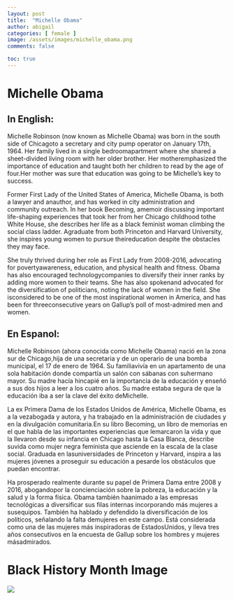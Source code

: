 ```yaml
---
layout: post
title:  "Michelle Obama"
author: abigail
categories: [ female ]
image: /assets/images/michelle_obama.png
comments: false

toc: true
---
```

<!-- English Section -->
# Michelle Obama

## In English: 
Michelle Robinson (now known as Michelle Obama) was born in the south side of Chicagoto a secretary and city pump operator on January 17th, 1964. Her family lived in a single bedroomapartment where she shared a sheet-divided living room with her older brother. Her motheremphasized the importance of education and taught both her children to read by the age of four.Her mother was sure that education was going to be Michelle’s key to success.

Former First Lady of the United States of America, Michelle Obama, is both a lawyer and anauthor, and has worked in city administration and community outreach. In her book ​Becoming​, amemoir discussing important life-shaping experiences that took her from her Chicago childhood tothe White House, she describes her life as a black feminist woman climbing the social class ladder. Agraduate from both Princeton and Harvard University, she inspires young women to pursue theireducation despite the obstacles they may face.

She truly thrived during her role as First Lady from 2008-2016, advocating for povertyawareness, education, and physical health and fitness. Obama has also encouraged technologycompanies to diversify their inner ranks by adding more women to their teams. She has also spokenand advocated for the diversification of politicians, noting the lack of women in the field. She isconsidered to be one of the most inspirational women in America, and has been for threeconsecutive years on Gallup’s poll of most-admired men and women.

<!-- Spanish Section -->
## En Espanol: 
Michelle Robinson (ahora conocida como Michelle Obama) nació en la zona sur de Chicago,hija de una secretaria y de un operario de una bomba municipal, el 17 de enero de 1964. Su familiavivía en un apartamento de una sola habitación donde compartía un salón con sábanas con suhermano mayor. Su madre hacía hincapié en la importancia de la educación y enseñó a sus dos hijos
a leer a los cuatro años. Su madre estaba segura de que la educación iba a ser la clave del éxito deMichelle.

La ex Primera Dama de los Estados Unidos de América, Michelle Obama, es a la vezabogada y autora, y ha trabajado en la administración de ciudades y en la divulgación comunitaria.En su libro Becoming, un libro de memorias en el que habla de las importantes experiencias que lemarcaron la vida y que la llevaron desde su infancia en Chicago hasta la Casa Blanca, describe suvida como mujer negra feminista que asciende en la escala de la clase social. Graduada en lasuniversidades de Princeton y Harvard, inspira a las mujeres jóvenes a proseguir su educación a pesarde los obstáculos que puedan encontrar.

Ha prosperado realmente durante su papel de Primera Dama entre 2008 y 2016, abogandopor la concienciación sobre la pobreza, la educación y la salud y la forma física. Obama también haanimado a las empresas tecnológicas a diversificar sus filas internas incorporando más mujeres a susequipos. También ha hablado y defendido la diversificación de los políticos, señalando la falta demujeres en este campo. Está considerada como una de las mujeres más inspiradoras de EstadosUnidos, y lleva tres años consecutivos en la encuesta de Gallup sobre los hombres y mujeres másadmirados.

# Black History Month Image

![](/imake-bhm/assets/images/bhm-abigail.png)
